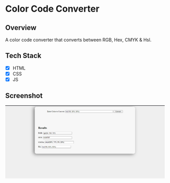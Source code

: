 # Color Code Converter

## Overview

A color code converter that converts between RGB, Hex, CMYK & Hsl.

## Tech Stack

- [x] HTML
- [x] CSS
- [x] JS

## Screenshot

![image](./assets/media/Capture.PNG)
